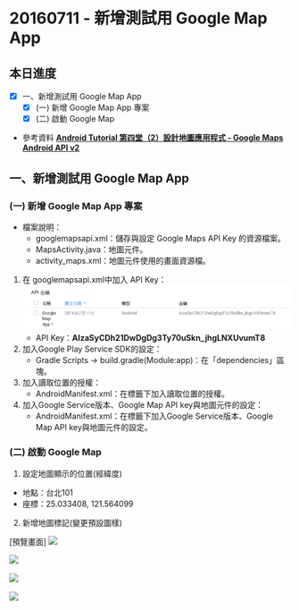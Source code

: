 # 20160711 - 新增測試用 Google Map App    

## 本日進度
- [x] 一、新增測試用 Google Map App
	- [x] (一) 新增 Google Map App 專案
	- [x] (二) 啟動 Google Map

- 參考資料
  	**[Android Tutorial 第四堂（2）設計地圖應用程式 - Google Maps Android API v2](http://www.codedata.com.tw/mobile/android-tutorial-the-4th-class-google-maps-android-api-v2/)**


## 一、新增測試用 Google Map App
### (一) 新增 Google Map App 專案
* 檔案說明：
	* googlemapsapi.xml：儲存與設定 Google Maps API Key 的資源檔案。
	* MapsActivity.java：地圖元件。
	* activity_maps.xml：地圖元件使用的畫面資源檔。
1. 在 googlemapsapi.xml中加入 API Key：
![](\assets\20160711\1.png)
	* API Key：**AIzaSyCDh21DwDgDg3Ty70uSkn_jhgLNXUvumT8**
2. 加入Google Play Service SDK的設定：
	* Gradle Scripts -> build.gradle(Module:app)：在「dependencies」區塊。
3. 加入讀取位置的授權：
	* AndroidManifest.xml：在<manifest>標籤下加入讀取位置的授權。
4. 加入Google Service版本、Google Map API key與地圖元件的設定：
	* AndroidManifest.xml：在<application>標籤下加入Google Service版本、Google Map API key與地圖元件的設定。


### (二) 啟動 Google Map
1. 設定地圖顯示的位置(經緯度)
* 地點：台北101
* 座標：25.033408, 121.564099
2. 新增地圖標記(變更預設圖樣)


[預覽畫面]
![](\assets\Screenshot_20160711-160546.png)

![](\assets\Screenshot_20160711-160555.png)

![](\assets\Screenshot_20160711-160605.png)

![](\assets\Screenshot_20160711-160626.png)




